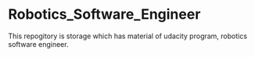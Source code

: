 # Robotics_Software_Engineer
This repogitory is storage which has material of udacity program, robotics software engineer.
